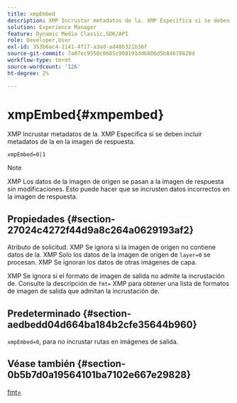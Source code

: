 ```yaml
---
title: xmpEmbed
description: XMP Incrustar metadatos de la. XMP Especifica si se deben incluir metadatos de la en la imagen de respuesta.
solution: Experience Manager
feature: Dynamic Media Classic,SDK/API
role: Developer,User
exl-id: 353b6ac4-1141-4f17-a3ad-ad48b321b36f
source-git-commit: 7a07ec9550c0685c908191dd6806d5b84678820d
workflow-type: tm+mt
source-wordcount: '126'
ht-degree: 2%

---
```


# xmpEmbed{#xmpembed}

XMP Incrustar metadatos de la. XMP Especifica si se deben incluir metadatos de la en la imagen de respuesta.

`xmpEmbed=0|1`

>[!NOTE]
>
>XMP Los datos de la imagen de origen se pasan a la imagen de respuesta sin modificaciones. Esto puede hacer que se incrusten datos incorrectos en la imagen de respuesta.

## Propiedades {#section-27024c4272f44d9a8c264a0629193af2}

Atributo de solicitud. XMP Se ignora si la imagen de origen no contiene datos de la. XMP Solo los datos de la imagen de origen de `layer=0` se procesan. XMP Se ignoran los datos de otras imágenes de capa.

XMP Se ignora si el formato de imagen de salida no admite la incrustación de. Consulte la descripción de `fmt=` XMP para obtener una lista de formatos de imagen de salida que admitan la incrustación de.

## Predeterminado {#section-aedbedd04d664ba184b2cfe35644b960}

`xmpEmbed=0`, para no incrustar rutas en imágenes de salida.

## Véase también {#section-0b5b7d0a19564101ba7102e667e29828}

[fmt=](../../../../../is-api/http-ref/image-serving-api-ref/c-http-protocol-reference/c-command-reference/r-is-http-fmt.md#reference-cdf10043423b45ba9fe15157fb3ae37a)
